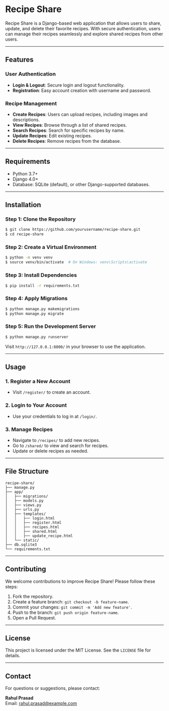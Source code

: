 # Recipe Share

Recipe Share is a Django-based web application that allows users to share, update, and delete their favorite recipes. With secure authentication, users can manage their recipes seamlessly and explore shared recipes from other users.

---

## Features

### User Authentication
- **Login & Logout**: Secure login and logout functionality.
- **Registration**: Easy account creation with username and password.

### Recipe Management
- **Create Recipes**: Users can upload recipes, including images and descriptions.
- **View Recipes**: Browse through a list of shared recipes.
- **Search Recipes**: Search for specific recipes by name.
- **Update Recipes**: Edit existing recipes.
- **Delete Recipes**: Remove recipes from the database.

---

## Requirements

- Python 3.7+
- Django 4.0+
- Database: SQLite (default), or other Django-supported databases.

---

## Installation

### Step 1: Clone the Repository
```bash
$ git clone https://github.com/yourusername/recipe-share.git
$ cd recipe-share
```

### Step 2: Create a Virtual Environment
```bash
$ python -m venv venv
$ source venv/bin/activate  # On Windows: venv\Scripts\activate
```

### Step 3: Install Dependencies
```bash
$ pip install -r requirements.txt
```

### Step 4: Apply Migrations
```bash
$ python manage.py makemigrations
$ python manage.py migrate
```

### Step 5: Run the Development Server
```bash
$ python manage.py runserver
```

Visit `http://127.0.0.1:8000/` in your browser to use the application.

---

## Usage

### 1. Register a New Account
- Visit `/register/` to create an account.

### 2. Login to Your Account
- Use your credentials to log in at `/login/`.

### 3. Manage Recipes
- Navigate to `/recipes/` to add new recipes.
- Go to `/shared/` to view and search for recipes.
- Update or delete recipes as needed.

---

## File Structure

```
recipe-share/
├── manage.py
├── app/
│   ├── migrations/
│   ├── models.py
│   ├── views.py
│   ├── urls.py
│   ├── templates/
│   │   ├── login.html
│   │   ├── register.html
│   │   ├── recipes.html
│   │   ├── shared.html
│   │   ├── update_recipe.html
│   └── static/
├── db.sqlite3
└── requirements.txt
```

---

## Contributing

We welcome contributions to improve Recipe Share! Please follow these steps:

1. Fork the repository.
2. Create a feature branch: `git checkout -b feature-name`.
3. Commit your changes: `git commit -m 'Add new feature'`.
4. Push to the branch: `git push origin feature-name`.
5. Open a Pull Request.

---

## License

This project is licensed under the MIT License. See the `LICENSE` file for details.

---

## Contact

For questions or suggestions, please contact:

**Rahul Prasad**  
Email: rahul.prasad@example.com


